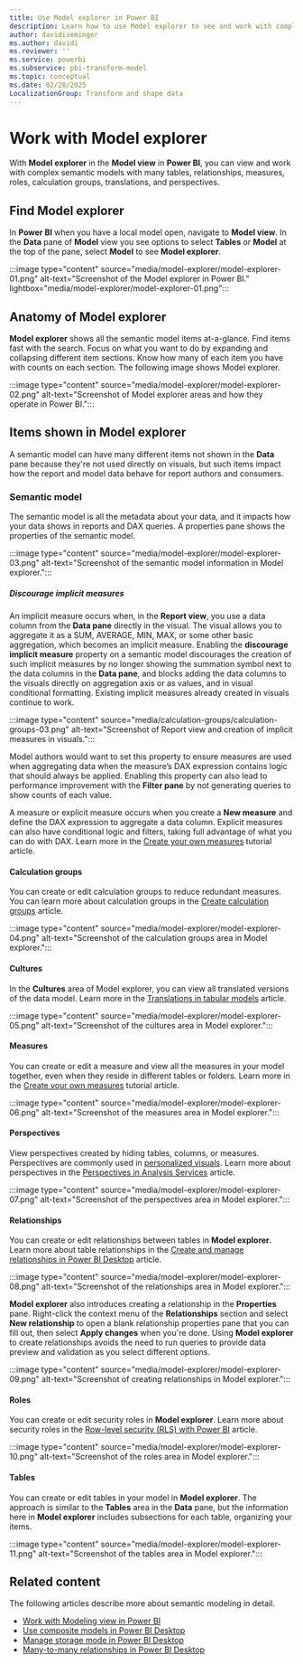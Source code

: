 ```yaml
---
title: Use Model explorer in Power BI
description: Learn how to use Model explorer to see and work with complex semantic models in a tree view in Power BI.
author: davidiseminger
ms.author: davidi
ms.reviewer: ''
ms.service: powerbi
ms.subservice: pbi-transform-model
ms.topic: conceptual
ms.date: 02/28/2025
LocalizationGroup: Transform and shape data
---
```


# Work with Model explorer

With **Model explorer** in the **Model view** in **Power BI**, you can view and work with complex semantic models with many tables, relationships, measures, roles, calculation groups, translations, and perspectives.


## Find Model explorer

In **Power BI** when you have a local model open, navigate to **Model view**. In the **Data** pane of **Model** view you see options to select **Tables** or **Model** at the top of the pane, select **Model** to see **Model explorer**.

:::image type="content" source="media/model-explorer/model-explorer-01.png" alt-text="Screenshot of the Model explorer in Power BI." lightbox="media/model-explorer/model-explorer-01.png":::

## Anatomy of Model explorer

**Model explorer** shows all the semantic model items at-a-glance. Find items fast with the search. Focus on what you want to do by expanding and collapsing different item sections. Know how many of each item you have with counts on each section. The following image shows Model explorer.

:::image type="content" source="media/model-explorer/model-explorer-02.png" alt-text="Screenshot of Model explorer areas and how they operate in Power BI.":::

## Items shown in Model explorer

A semantic model can have many different items not shown in the **Data** pane because they're not used directly on visuals, but such items impact how the report and model data behave for report authors and consumers.

### Semantic model

The semantic model is all the metadata about your data, and it impacts how your data shows in reports and DAX queries. A properties pane shows the properties of the semantic model.

:::image type="content" source="media/model-explorer/model-explorer-03.png" alt-text="Screenshot of the semantic model information in Model explorer.":::

##### Discourage implicit measures

An implicit measure occurs when, in the **Report view**, you use a data column from the **Data pane** directly in the visual. The visual allows you to aggregate it as a SUM, AVERAGE, MIN, MAX, or some other basic aggregation, which becomes an implicit measure. Enabling the **discourage implicit measure** property on a semantic model discourages the creation of such implicit measures by no longer showing the summation symbol next to the data columns in the **Data pane**, and blocks adding the data columns to the visuals directly on aggregation axis or as values, and in visual conditional formatting. Existing implicit measures already created in visuals continue to work. 

:::image type="content" source="media/calculation-groups/calculation-groups-03.png" alt-text="Screenshot of Report view and creation of implicit measures in visuals.":::

Model authors would want to set this property to ensure measures are used when aggregating data when the measure’s DAX expression contains logic that should always be applied. Enabling this property can also lead to performance improvement with the **Filter pane** by not generating queries to show counts of each value. 

A measure or explicit measure occurs when you create a **New measure** and define the DAX expression to aggregate a data column. Explicit measures can also have conditional logic and filters, taking full advantage of what you can do with DAX. Learn more in the [Create your own measures](desktop-tutorial-create-measures.md) tutorial article.

#### Calculation groups

You can create or edit calculation groups to reduce redundant measures. You can learn more about calculation groups in the [Create calculation groups](calculation-groups.md) article.

:::image type="content" source="media/model-explorer/model-explorer-04.png" alt-text="Screenshot of the calculation groups area in Model explorer.":::

#### Cultures

In the **Cultures** area of Model explorer, you can view all translated versions of the data model. Learn more in the [Translations in tabular models](/analysis-services/tabular-models/translations-in-tabular-models-analysis-services) article.

:::image type="content" source="media/model-explorer/model-explorer-05.png" alt-text="Screenshot of the cultures area in Model explorer.":::

#### Measures

You can create or edit a measure and view all the measures in your model together, even when they reside in different tables or folders. Learn more in the [Create your own measures](desktop-tutorial-create-measures.md) tutorial article.

:::image type="content" source="media/model-explorer/model-explorer-06.png" alt-text="Screenshot of the measures area in Model explorer.":::

#### Perspectives

View perspectives created by hiding tables, columns, or measures. Perspectives are commonly used in [personalized visuals](/power-bi/create-reports/power-bi-personalize-visuals). Learn more about perspectives in the [Perspectives in Analysis Services](/analysis-services/tabular-models/perspectives-ssas-tabular) article.

:::image type="content" source="media/model-explorer/model-explorer-07.png" alt-text="Screenshot of the perspectives area in Model explorer.":::

#### Relationships

You can create or edit relationships between tables in **Model explorer**. Learn more about table relationships in the [Create and manage relationships in Power BI Desktop](desktop-create-and-manage-relationships.md) article.

:::image type="content" source="media/model-explorer/model-explorer-08.png" alt-text="Screenshot of the relationships area in Model explorer.":::

**Model explorer** also introduces creating a relationship in the **Properties** pane. Right-click the context menu of the **Relationships** section and select **New relationship** to open a blank relationship properties pane that you can fill out, then select **Apply changes** when you're done. Using **Model explorer** to create relationships avoids the need to run queries to provide data preview and validation as you select different options. 

:::image type="content" source="media/model-explorer/model-explorer-09.png" alt-text="Screenshot of creating relationships in Model explorer.":::

#### Roles

You can create or edit security roles in **Model explorer**. Learn more about security roles in the [Row-level security (RLS) with Power BI](/fabric/security/service-admin-row-level-security) article.

:::image type="content" source="media/model-explorer/model-explorer-10.png" alt-text="Screenshot of the roles area in Model explorer.":::

#### Tables

You can create or edit tables in your model in **Model explorer**. The approach is similar to the **Tables** area in the **Data** pane, but the information here in **Model explorer** includes subsections for each table, organizing your items.

:::image type="content" source="media/model-explorer/model-explorer-11.png" alt-text="Screenshot of the tables area in Model explorer.":::


## Related content

The following articles describe more about semantic modeling in detail.

* [Work with Modeling view in Power BI](desktop-modeling-view.md)
* [Use composite models in Power BI Desktop](desktop-composite-models.md)
* [Manage storage mode in Power BI Desktop](desktop-storage-mode.md)
* [Many-to-many relationships in Power BI Desktop](desktop-many-to-many-relationships.md)


